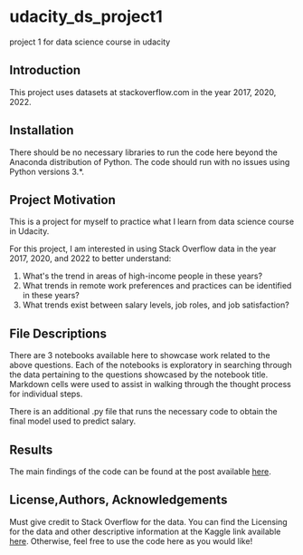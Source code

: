 # udacity_ds_project1
project 1 for data science course in udacity

## Introduction

This project uses datasets at stackoverflow.com in the year 2017, 2020, 2022.

## Installation

There should be no necessary libraries to run the code here beyond the Anaconda distribution of Python. The code should run with no issues using Python versions 3.*.

## Project Motivation

This is a project for myself to practice what I learn from data science course in Udacity.

For this project, I am interested in using Stack Overflow data in the year 2017, 2020, and 2022 to better understand:
1. What's the trend in areas of high-income people in these years?
2. What trends in remote work preferences and practices can be identified in these years?
3. What trends exist between salary levels, job roles, and job satisfaction?

## File Descriptions

There are 3 notebooks available here to showcase work related to the above questions. 
Each of the notebooks is exploratory in searching through the data pertaining to the questions showcased by the notebook title. 
Markdown cells were used to assist in walking through the thought process for individual steps.

There is an additional .py file that runs the necessary code to obtain the final model used to predict salary.

## Results

The main findings of the code can be found at the post available [here]().

## License,Authors, Acknowledgements

Must give credit to Stack Overflow for the data. 
You can find the Licensing for the data and other descriptive information at the Kaggle link available [here](https://www.kaggle.com/datasets/stackoverflow/so-survey-2017/data). 
Otherwise, feel free to use the code here as you would like!
